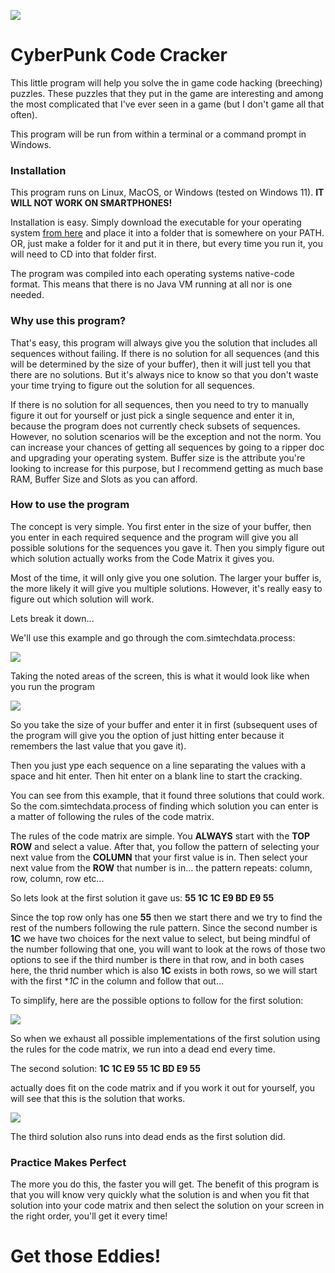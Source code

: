 ![](images/Logo.png)

# CyberPunk Code Cracker

This little program will help you solve the in game code hacking (breeching) puzzles. These puzzles that they put in the game are interesting and among the most complicated that I've ever seen in a game (but I don't game all that often).

This program will be run from within a terminal or a command prompt in Windows.

### Installation
This program runs on Linux, MacOS, or Windows (tested on Windows 11). **IT WILL NOT WORK ON SMARTPHONES!**

Installation is easy. Simply download the executable for your operating system [from here](https://github.com/EasyG0ing1/CyberPunkCodeHack/releases) and place it into a folder that is somewhere on your PATH. OR, just make a folder for it and put it in there, but every time you run it, you will need to CD into that folder first.

The program was compiled into each operating systems native-code format. This means that there is no Java VM running at all nor is one needed.

### Why use this program?
That's easy, this program will always give you the solution that includes all sequences without failing. If there is no solution for all sequences (and this will be determined by the size of your buffer), then it will just tell you that there are no solutions. But it's always nice to know so that you don't waste your time trying to figure out the solution for all sequences.

If there is no solution for all sequences, then you need to try to manually figure it out for yourself or just pick a single sequence and enter it in, because the program does not currently check subsets of sequences. However, no solution scenarios will be the exception and not the norm. You can increase your chances of getting all sequences by going to a ripper doc and upgrading your operating system. Buffer size is the attribute you're looking to increase for this purpose, but I recommend getting as much base RAM, Buffer Size and Slots as you can afford.

### How to use the program
The concept is very simple. You first enter in the size of your buffer, then you enter in each required sequence and the program will give you all possible solutions for the sequences you gave it. Then you simply figure out which solution actually works from the Code Matrix it gives you.

Most of the time, it will only give you one solution. The larger your buffer is, the more likely it will give you multiple solutions. However, it's really easy to figure out which solution will work.

Lets break it down...

We'll use this example and go through the com.simtechdata.process:

![](images/ScreenCap1.png)

Taking the noted areas of the screen, this is what it would look like when you run the program

![](images/ScreenCap2.png)

So you take the size of your buffer and enter it in first (subsequent uses of the program will give you the option of just hitting enter because it remembers the last value that you gave it).

Then you just ype each sequence on a line separating the values with a space and hit enter. Then hit enter on a blank line to start the cracking.

You can see from this example, that it found three solutions that could work. So the com.simtechdata.process of finding which solution you can enter is a matter of following the rules of the code matrix.

The rules of the code matrix are simple. You **ALWAYS** start with the **TOP ROW** and select a value. After that, you follow the pattern of selecting your next value from the **COLUMN** that your first value is in. Then select your next value from the **ROW** that number is in... the pattern repeats: column, row, column, row etc...

So lets look at the first solution it gave us: **55 1C 1C E9 BD E9 55**


Since the top row only has one **55** then we start there and we try to find the rest of the numbers following the rule pattern. Since the second number is **1C** we have two choices for the next value to select, but being mindful of the number following that one, you will want to look at the rows of those two options to see if the third number is there in that row, and in both cases here, the thrid number which is also **1C** exists in both rows, so we will start with the first **1C* in the column and follow that out...

To simplify, here are the possible options to follow for the first solution:

![](images/Attempt1.png)

So when we exhaust all possible implementations of the first solution using the rules for the code matrix, we run into a dead end every time.

The second solution: **1C 1C E9 55 1C BD E9 55**

actually does fit on the code matrix and if you work it out for yourself, you will see that this is the solution that works.

![](images/Solution.png)

The third solution also runs into dead ends as the first solution did.

### Practice Makes Perfect

The more you do this, the faster you will get. The benefit of this program is that you will know very quickly what the solution is and when you fit that solution into your code matrix and then select the solution on your screen in the right order, you'll get it every time!

# Get those Eddies!
